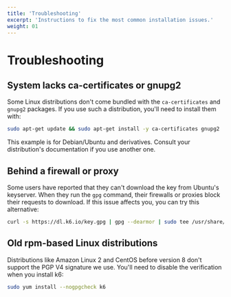 ```yaml
---
title: 'Troubleshooting'
excerpt: 'Instructions to fix the most common installation issues.'
weight: 01
---
```


# Troubleshooting

## System lacks ca-certificates or gnupg2

Some Linux distributions don't come bundled with the `ca-certificates` and `gnupg2` packages.
If you use such a distribution, you'll need to install them with:

```bash
sudo apt-get update && sudo apt-get install -y ca-certificates gnupg2
```

This example is for Debian/Ubuntu and derivatives. Consult your distribution's documentation if you use another one.

## Behind a firewall or proxy

Some users have reported that they can't download the key from Ubuntu's keyserver.
When they run the `gpg` command, their firewalls or proxies block their requests to download.
If this issue affects you, you can try this alternative:

```bash
curl -s https://dl.k6.io/key.gpg | gpg --dearmor | sudo tee /usr/share/keyrings/k6-archive-keyring.gpg
```

## Old rpm-based Linux distributions

Distributions like Amazon Linux 2 and CentOS before version 8 don't support the PGP V4 signature we use.
You'll need to disable the verification when you install k6:

```bash
sudo yum install --nogpgcheck k6
```
